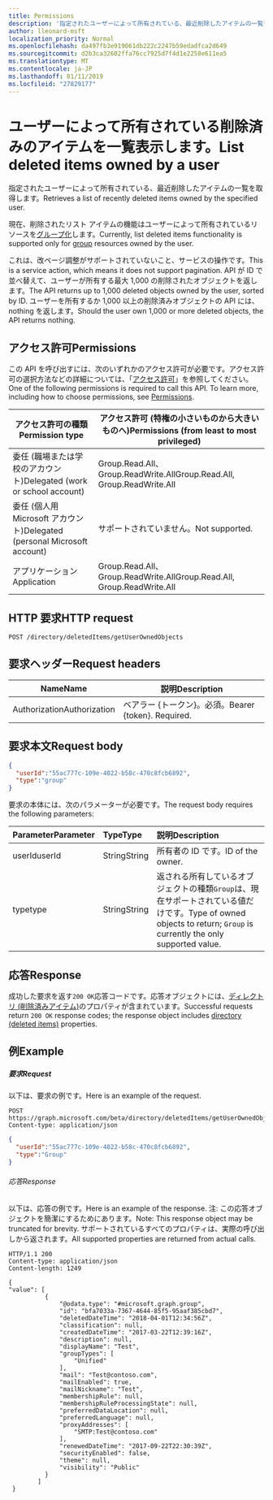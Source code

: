 ```yaml
---
title: Permissions
description: '指定されたユーザーによって所有されている、最近削除したアイテムの一覧を取得します。  '
author: lleonard-msft
localization_priority: Normal
ms.openlocfilehash: da497fb3e919061db222c2247b59edadfca2d649
ms.sourcegitcommit: d2b3ca32602ffa76cc7925d7f4d1e2258e611ea5
ms.translationtype: MT
ms.contentlocale: ja-JP
ms.lasthandoff: 01/11/2019
ms.locfileid: "27829177"
---
```

# <a name="list-deleted-items-owned-by-a-user"></a><span data-ttu-id="0e104-103">**ユーザーによって所有されている削除済みのアイテムを一覧表示します。**</span><span class="sxs-lookup"><span data-stu-id="0e104-103">**List deleted items owned by a user**</span></span>

<span data-ttu-id="0e104-104">指定されたユーザーによって所有されている、最近削除したアイテムの一覧を取得します。</span><span class="sxs-lookup"><span data-stu-id="0e104-104">Retrieves a list of recently deleted items owned by the specified user.</span></span>  

<span data-ttu-id="0e104-105">現在、削除されたリスト アイテムの機能はユーザーによって所有されているリソースを[グループ化](../resources/group.md)します。</span><span class="sxs-lookup"><span data-stu-id="0e104-105">Currently, list deleted items functionality is supported only for [group](../resources/group.md) resources owned by the user.</span></span>

<span data-ttu-id="0e104-106">これは、改ページ調整がサポートされていないこと、サービスの操作です。</span><span class="sxs-lookup"><span data-stu-id="0e104-106">This is a service action, which means it does not support pagination.</span></span>  <span data-ttu-id="0e104-107">API が ID で並べ替えて、ユーザーが所有する最大 1,000 の削除されたオブジェクトを返します。</span><span class="sxs-lookup"><span data-stu-id="0e104-107">The API returns up to 1,000 deleted objects owned by the user, sorted by ID.</span></span>  <span data-ttu-id="0e104-108">ユーザーを所有するか 1,000 以上の削除済みオブジェクトの API には、nothing を返します。</span><span class="sxs-lookup"><span data-stu-id="0e104-108">Should the user own 1,000 or more deleted objects, the API returns nothing.</span></span>

## <a name="permissions"></a><span data-ttu-id="0e104-109">アクセス許可</span><span class="sxs-lookup"><span data-stu-id="0e104-109">Permissions</span></span>

<span data-ttu-id="0e104-p102">この API を呼び出すには、次のいずれかのアクセス許可が必要です。アクセス許可の選択方法などの詳細については、「[アクセス許可](https://developer.microsoft.com/graph/docs/concepts/permissions_reference)」を参照してください。</span><span class="sxs-lookup"><span data-stu-id="0e104-p102">One of the following permissions is required to call this API. To learn more, including how to choose permissions, see [Permissions](https://developer.microsoft.com/graph/docs/concepts/permissions_reference).</span></span>

| <span data-ttu-id="0e104-112">アクセス許可の種類</span><span class="sxs-lookup"><span data-stu-id="0e104-112">Permission type</span></span> | <span data-ttu-id="0e104-113">アクセス許可 (特権の小さいものから大きいものへ)</span><span class="sxs-lookup"><span data-stu-id="0e104-113">Permissions (from least to most privileged)</span></span> |
| --- | --- |
| <span data-ttu-id="0e104-114">委任 (職場または学校のアカウント)</span><span class="sxs-lookup"><span data-stu-id="0e104-114">Delegated (work or school account)</span></span> | <span data-ttu-id="0e104-115">Group.Read.All、Group.ReadWrite.All</span><span class="sxs-lookup"><span data-stu-id="0e104-115">Group.Read.All, Group.ReadWrite.All</span></span> |
| <span data-ttu-id="0e104-116">委任 (個人用 Microsoft アカウント)</span><span class="sxs-lookup"><span data-stu-id="0e104-116">Delegated (personal Microsoft account)</span></span> |  <span data-ttu-id="0e104-117">サポートされていません。</span><span class="sxs-lookup"><span data-stu-id="0e104-117">Not supported.</span></span> |
| <span data-ttu-id="0e104-118">アプリケーション</span><span class="sxs-lookup"><span data-stu-id="0e104-118">Application</span></span> | <span data-ttu-id="0e104-119">Group.Read.All、Group.ReadWrite.All</span><span class="sxs-lookup"><span data-stu-id="0e104-119">Group.Read.All, Group.ReadWrite.All</span></span>  |

## <a name="http-request"></a><span data-ttu-id="0e104-120">HTTP 要求</span><span class="sxs-lookup"><span data-stu-id="0e104-120">HTTP request</span></span>

``` http
POST /directory/deletedItems/getUserOwnedObjects
```

## <a name="request-headers"></a><span data-ttu-id="0e104-121">要求ヘッダー</span><span class="sxs-lookup"><span data-stu-id="0e104-121">Request headers</span></span>

| <span data-ttu-id="0e104-122">**Name**</span><span class="sxs-lookup"><span data-stu-id="0e104-122">**Name**</span></span>      | <span data-ttu-id="0e104-123">**説明**</span><span class="sxs-lookup"><span data-stu-id="0e104-123">**Description**</span></span>           |
| ------------- | ------------------------- |
| <span data-ttu-id="0e104-124">Authorization</span><span class="sxs-lookup"><span data-stu-id="0e104-124">Authorization</span></span> | <span data-ttu-id="0e104-p103">ベアラー {トークン}。必須。</span><span class="sxs-lookup"><span data-stu-id="0e104-p103">Bearer {token}. Required.</span></span> |

## <a name="request-body"></a><span data-ttu-id="0e104-127">要求本文</span><span class="sxs-lookup"><span data-stu-id="0e104-127">Request body</span></span>

```json
{
  "userId":"55ac777c-109e-4022-b58c-470c8fcb6892",
  "type":"group"
}
```

<span data-ttu-id="0e104-128">要求の本体には、次のパラメーターが必要です。</span><span class="sxs-lookup"><span data-stu-id="0e104-128">The request body requires the following parameters:</span></span>

| <span data-ttu-id="0e104-129">Parameter</span><span class="sxs-lookup"><span data-stu-id="0e104-129">Parameter</span></span>    | <span data-ttu-id="0e104-130">Type</span><span class="sxs-lookup"><span data-stu-id="0e104-130">Type</span></span> |<span data-ttu-id="0e104-131">説明</span><span class="sxs-lookup"><span data-stu-id="0e104-131">Description</span></span>|
|:---------------|:--------|:----------|
|<span data-ttu-id="0e104-132">userId</span><span class="sxs-lookup"><span data-stu-id="0e104-132">userId</span></span>|<span data-ttu-id="0e104-133">String</span><span class="sxs-lookup"><span data-stu-id="0e104-133">String</span></span>|<span data-ttu-id="0e104-134">所有者の ID です。</span><span class="sxs-lookup"><span data-stu-id="0e104-134">ID of the owner.</span></span>|
|<span data-ttu-id="0e104-135">type</span><span class="sxs-lookup"><span data-stu-id="0e104-135">type</span></span>|<span data-ttu-id="0e104-136">String</span><span class="sxs-lookup"><span data-stu-id="0e104-136">String</span></span>|<span data-ttu-id="0e104-137">返される所有しているオブジェクトの種類`Group`は、現在サポートされている値だけです。</span><span class="sxs-lookup"><span data-stu-id="0e104-137">Type of owned objects to return; `Group` is currently the only supported value.</span></span>|

## <a name="response"></a><span data-ttu-id="0e104-138">応答</span><span class="sxs-lookup"><span data-stu-id="0e104-138">Response</span></span>

<span data-ttu-id="0e104-139">成功した要求を返す`200 OK`応答コードです。応答オブジェクトには、[ディレクトリ (削除済みアイテム)](../resources/directory.md)のプロパティが含まれています。</span><span class="sxs-lookup"><span data-stu-id="0e104-139">Successful requests return `200 OK` response codes; the response object includes [directory (deleted items)](../resources/directory.md) properties.</span></span>

## <a name="example"></a><span data-ttu-id="0e104-140">例</span><span class="sxs-lookup"><span data-stu-id="0e104-140">Example</span></span>

##### <a name="request"></a><span data-ttu-id="0e104-141">要求</span><span class="sxs-lookup"><span data-stu-id="0e104-141">Request</span></span>

<span data-ttu-id="0e104-142">以下は、要求の例です。</span><span class="sxs-lookup"><span data-stu-id="0e104-142">Here is an example of the request.</span></span>

``` http
POST https://graph.microsoft.com/beta/directory/deletedItems/getUserOwnedObjects
Content-type: application/json
```

``` json
{
  "userId":"55ac777c-109e-4022-b58c-470c8fcb6892",
  "type":"Group"
}
```

###### <a name="response"></a><span data-ttu-id="0e104-143">応答</span><span class="sxs-lookup"><span data-stu-id="0e104-143">Response</span></span>

<span data-ttu-id="0e104-144">以下は、応答の例です。</span><span class="sxs-lookup"><span data-stu-id="0e104-144">Here is an example of the response.</span></span> <span data-ttu-id="0e104-145">注: この応答オブジェクトを簡潔にするためにあります。</span><span class="sxs-lookup"><span data-stu-id="0e104-145">Note: This response object may be truncated for brevity.</span></span> <span data-ttu-id="0e104-146">サポートされているすべてのプロパティは、実際の呼び出しから返されます。</span><span class="sxs-lookup"><span data-stu-id="0e104-146">All supported properties are returned from actual calls.</span></span>

``` http
HTTP/1.1 200
Content-type: application/json
Content-length: 1249

{
"value": [
          {
              "@odata.type": "#microsoft.graph.group",
              "id": "bfa7033a-7367-4644-85f5-95aaf385cbd7",
              "deletedDateTime": "2018-04-01T12:34:56Z",
              "classification": null,
              "createdDateTime": "2017-03-22T12:39:16Z",
              "description": null,
              "displayName": "Test",
              "groupTypes": [
                  "Unified"
              ],
              "mail": "Test@contoso.com",
              "mailEnabled": true,
              "mailNickname": "Test",
              "membershipRule": null,
              "membershipRuleProcessingState": null,
              "preferredDataLocation": null,
              "preferredLanguage": null,
              "proxyAddresses": [
                  "SMTP:Test@contoso.com"
              ],
              "renewedDateTime": "2017-09-22T22:30:39Z",
              "securityEnabled": false,
              "theme": null,
              "visibility": "Public"
          } 
        ]
 }
```


